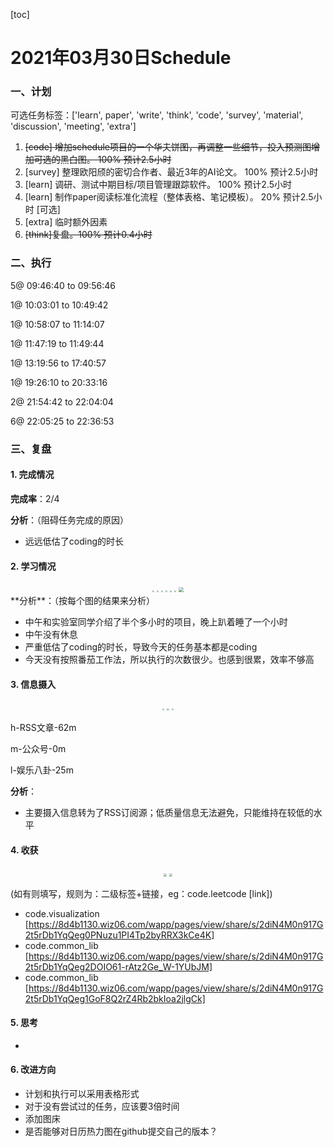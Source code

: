 [toc]

# 2021年03月30日Schedule

### 一、计划

可选任务标签：['learn', paper', 'write', 'think', 'code', 'survey', 'material', 'discussion', 'meeting', 'extra']

1. ~~[code] 增加schedule项目的一个华夫饼图，再调整一些细节，投入预测图增加可选的黑白图。 100% 预计2.5小时~~
2. [survey] 整理欧阳颀的密切合作者、最近3年的AI论文。 100% 预计2.5小时
3. [learn] 调研、测试中期目标/项目管理跟踪软件。 100% 预计2.5小时
4. [learn] 制作paper阅读标准化流程（整体表格、笔记模板）。 20% 预计2.5小时 [可选]
5. [extra] 临时额外因素
6. ~~[think]复盘。100% 预计0.4小时~~

### 二、执行

5@ 09:46:40 to 09:56:46

1@ 10:03:01 to 10:49:42

1@ 10:58:07 to 11:14:07

1@ 11:47:19 to 11:49:44

1@ 13:19:56 to 17:40:57

1@ 19:26:10 to 20:33:16

2@ 21:54:42 to 22:04:04

6@ 22:05:25 to 22:36:53

### 三、复盘

#### 1. 完成情况

**完成率**：2/4

**分析**：（阻碍任务完成的原因）

- 远远低估了coding的时长

#### 2. 学习情况
<center class='half'>
<img src='C:\Users\Admistr\Desktop\TimeManagement\src\output\figure\20210330\activate\Figure1-activate-bar-20210330_20210330.png' style='zoom:20%;' />
<img src='C:\Users\Admistr\Desktop\TimeManagement\src\output\figure\20210330\activate\Figure2-activate-brokenbarh-20210324_20210330.png' style='zoom:20%;' />
<img src='C:\Users\Admistr\Desktop\TimeManagement\src\output\figure\20210330\activate\Figure3-activate-waterfall-20210324_20210330.png' style='zoom:20%;' />
<img src='C:\Users\Admistr\Desktop\TimeManagement\src\output\figure\20210330\activate\Figure4-activate-bar-20210301_20210330.png' style='zoom:20%;' />
<img src='C:\Users\Admistr\Desktop\TimeManagement\src\output\figure\20210330\activate\Figure5-investment-pie-20210301_20210330.png' style='zoom:20%;' />
<img src='C:\Users\Admistr\Desktop\TimeManagement\src\output\figure\20210330\activate\Figure6-activate-predict-bar-20210330_20210330.png' style='zoom:20%;' />
<img src='C:\Users\Admistr\Desktop\TimeManagement\src\output\figure\20210330\activate\Figure7-activate-calendar-20200331_20210330.png' style='zoom:50%;' />
</center>
**分析**：（按每个图的结果来分析）

- 中午和实验室同学介绍了半个多小时的项目，晚上趴着睡了一个小时
- 中午没有休息
- 严重低估了coding的时长，导致今天的任务基本都是coding
- 今天没有按照番茄工作法，所以执行的次数很少。也感到很累，效率不够高

#### 3. 信息摄入
<center class='half'>
<img src='C:\Users\Admistr\Desktop\TimeManagement\src\output\figure\20210330\information\Figure1-dayinformation-pie-20210330_20210330.png' style='zoom:20%;' />
<img src='C:\Users\Admistr\Desktop\TimeManagement\src\output\figure\20210330\information\Figure2-dayinformation-stackbar-20210330_20210330.png' style='zoom:20%;' />
<img src='C:\Users\Admistr\Desktop\TimeManagement\src\output\figure\20210330\information\Figure3-monthinformation-stackbar-20210301_20210330.png' style='zoom:20%;' />
</center>

h-RSS文章-62m

m-公众号-0m

l-娱乐八卦-25m

**分析**：

- 主要摄入信息转为了RSS订阅源；低质量信息无法避免，只能维持在较低的水平



#### 4. 收获
<center class='half'>
<img src='C:\Users\Admistr\Desktop\TimeManagement\src\output\figure\20210330\harvest\Figure1-harvest-cloud-20200331_20210330.png' style='zoom:30%;' />
<img src='C:\Users\Admistr\Desktop\TimeManagement\src\output\figure\20210330\harvest\Figure2-harvest-vbar-20200331_20210330.png' style='zoom:30%;' />
</center>


(如有则填写，规则为：二级标签+链接，eg：code.leetcode [link])

- code.visualization [https://8d4b1130.wiz06.com/wapp/pages/view/share/s/2diN4M0n917G2t5rDb1YqQeg0PNuzu1PI4Tp2byRRX3kCe4K]
- code.common_lib [https://8d4b1130.wiz06.com/wapp/pages/view/share/s/2diN4M0n917G2t5rDb1YqQeg2DOIO61-rAtz2Ge_W-1YUbJM]
- code.common_lib [https://8d4b1130.wiz06.com/wapp/pages/view/share/s/2diN4M0n917G2t5rDb1YqQeg1GoF8Q2rZ4Rb2bkIoa2jlgCk]

#### 5. 思考

- 

#### 6. 改进方向

- 计划和执行可以采用表格形式
- 对于没有尝试过的任务，应该要3倍时间
- 添加图床
- 是否能够对日历热力图在github提交自己的版本？